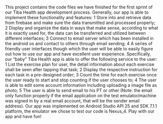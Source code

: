 This project contains the code files we have finished for the first sprint of our Tiba Health app development process.
Generally, our app is able to implement these functionality and features: 1 Store into and retrieve data from firebase and make sure the data transmitted and processed properly; 2 Display and organize the data in ways that make sense, according to what it is exactly used for, the data can be transferred and utilized between different interfaces; 3 Connect to email server which has been installed in the android os and contact to others through email sending; 4 A series of friendly user interfaces though which the user will be able to easily figure out how to use our app and have excellent user experience.
Specifically, our “baby” Tiba Health app is able to offer the following service to the user: 1 List the exercise plan for user, the detail information about each exercise shall be seen after tapping that task; 2 Display the respective instruction for each task in a pre-designed order; 3 Count the time for each exercise once the user ready to start and stop counting if the user chooses to; 4 The user is able to edit some account information including uploading a image file as photo; 5 The user is able to send email to his PT or other (Note: the email only function properly if the email application on the test emulator/machine was signed in by a real email account, that will be the sender email address).
Our app was implemented on Android Studio API 25 and SDK 7.1.1 platform, the emulator we chose to test our code is Nexus_4.
Play with our app and have fun!